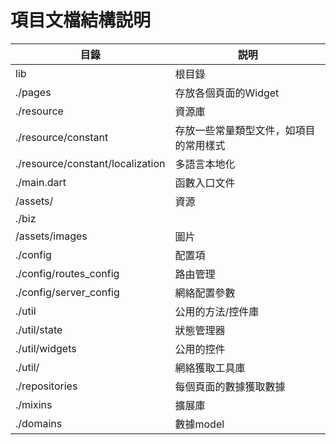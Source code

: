 # 項目文檔結構説明

| 目錄       | 説明                                   |
| ---------- | -------------------------------------- |
| lib        | 根目錄                                 |
| ./pages    | 存放各個頁面的Widget                   |
|./resource|資源庫|
| ./resource/constant | 存放一些常量類型文件，如項目的常用樣式 |
| ./resource/constant/localization |多語言本地化|
|./main.dart|函數入口文件|
|/assets/|資源|
|./biz||
|/assets/images|圖片|
|./config|配置項|
|./config/routes_config|路由管理|
|./config/server_config|網絡配置參數|
|./util|公用的方法/控件庫|
|./util/state|狀態管理器|
|./util/widgets|公用的控件|
|./util/|網絡獲取工具庫|
|./repositories|每個頁面的數據獲取數據|
|./mixins|擴展庫|
|./domains|數據model|


